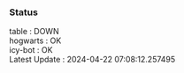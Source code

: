 ### Status


table : DOWN  
hogwarts : OK  
icy-bot : OK  
Latest Update : 2024-04-22 07:08:12.257495
